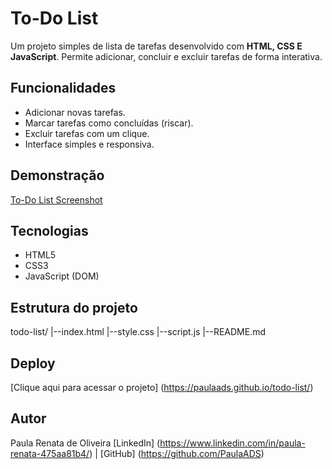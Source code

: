 # To-Do List

Um projeto simples de lista de tarefas desenvolvido com **HTML, CSS E JavaScript**.
Permite adicionar, concluir e excluir tarefas de forma interativa.

## Funcionalidades
- Adicionar novas tarefas.
- Marcar tarefas como concluídas (riscar).
- Excluir tarefas com um clique.
- Interface simples e responsiva.

## Demonstração

[To-Do List Screenshot](./screenshot.png)

## Tecnologias
- HTML5
- CSS3
- JavaScript (DOM)

## Estrutura do projeto

todo-list/
|--index.html
|--style.css
|--script.js
|--README.md

## Deploy
[Clique aqui para acessar o projeto] (https://paulaads.github.io/todo-list/)

## Autor
Paula Renata de Oliveira
[LinkedIn] (https://www.linkedin.com/in/paula-renata-475aa81b4/) | [GitHub] (https://github.com/PaulaADS)
